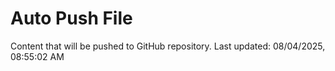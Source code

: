 # Auto Push File

Content that will be pushed to GitHub repository.
Last updated: 08/04/2025, 08:55:02 AM